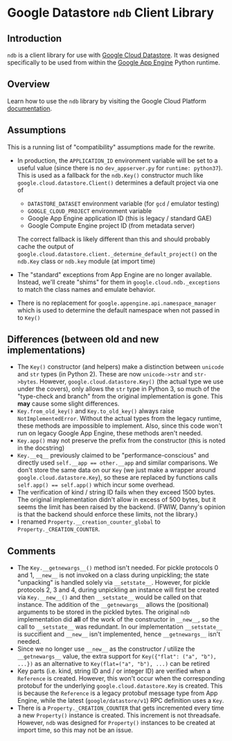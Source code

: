 # Google Datastore `ndb` Client Library

## Introduction

`ndb` is a client library for use with [Google Cloud Datastore][0].
It was designed specifically to be used from within the
[Google App Engine][1] Python runtime.

## Overview

Learn how to use the `ndb` library by visiting the Google Cloud Platform
[documentation][2].

## Assumptions

This is a running list of "compatibility" assumptions made for
the rewrite.

- In production, the `APPLICATION_ID` environment variable will be set to
  a useful value (since there is no `dev_appserver.py` for
  `runtime: python37`). This is used as a fallback for the `ndb.Key()`
  constructor much like `google.cloud.datastore.Client()` determines a default
  project via one of

  - `DATASTORE_DATASET` environment variable (for `gcd` / emulator testing)
  - `GOOGLE_CLOUD_PROJECT` environment variable
  - Google App Engine application ID (this is legacy / standard GAE)
  - Google Compute Engine project ID (from metadata server)

  The correct fallback is likely different than this and should probably cache
  the output of `google.cloud.datastore.client._determine_default_project()`
  on the `ndb.Key` class or `ndb.key` module (at import time)
- The "standard" exceptions from App Engine are no longer available. Instead,
  we'll create "shims" for them in `google.cloud.ndb._exceptions` to match the
  class names and emulate behavior.
- There is no replacement for `google.appengine.api.namespace_manager` which is
  used to determine the default namespace when not passed in to `Key()`

## Differences (between old and new implementations)

- The `Key()` constructor (and helpers) make a distinction between `unicode`
  and `str` types (in Python 2). These are now `unicode->str` and `str->bytes`.
  However, `google.cloud.datastore.Key()` (the actual type we use under the
  covers), only allows the `str` type in Python 3, so much of the "type-check
  and branch" from the original implementation is gone. This **may** cause
  some slight differences.
- `Key.from_old_key()` and `Key.to_old_key()` always raise
  `NotImplementedError`. Without the actual types from the legacy runtime,
  these methods are impossible to implement. Also, since this code won't
  run on legacy Google App Engine, these methods aren't needed.
- `Key.app()` may not preserve the prefix from the constructor (this is noted
  in the docstring)
- `Key.__eq__` previously claimed to be "performance-conscious" and directly
  used `self.__app == other.__app` and similar comparisons. We don't store the
  same data on our `Key` (we just make a wrapper around
  `google.cloud.datastore.Key`), so these are replaced by functions calls
  `self.app() == self.app()` which incur some overhead.
- The verification of kind / string ID fails when they exceed 1500 bytes. The
  original implementation didn't allow in excess of 500 bytes, but it seems
  the limit has been raised by the backend. (FWIW, Danny's opinion is that
  the backend should enforce these limits, not the library.)
- I renamed `Property.__creation_counter_global` to
  `Property._CREATION_COUNTER`.

## Comments

- The `Key.__getnewargs__()` method isn't needed. For pickle protocols 0 and 1,
  `__new__` is not invoked on a class during unpickling; the state "unpacking"
  is handled solely via `__setstate__`. However, for pickle protocols 2, 3
  and 4, during unpickling an instance will first be created via
  `Key.__new__()` and then `__setstate__` would be called on that instance.
  The addition of the `__getnewargs__` allows the (positional) arguments to be
  stored in the pickled bytes. The original `ndb` implementation did **all** of
  the work of the constructor in `__new__`, so the call to `__setstate__` was
  redundant. In our implementation `__setstate__` is succifient and `__new__`
  isn't implemented, hence `__getnewargs__` isn't needed.
- Since we no longer use `__new__` as the constructor / utilize the
  `__getnewargs__` value, the extra support for
  `Key({"flat": ("a", "b"), ...})` as an alternative to
  `Key(flat=("a", "b"), ...)` can be retired
- Key parts (i.e. kind, string ID and / or integer ID) are verified when a
  `Reference` is created. However, this won't occur when the corresponding
  protobuf for the underlying `google.cloud.datastore.Key` is created. This
  is because the `Reference` is a legacy protobuf message type from App
  Engine, while the latest (`google/datastore/v1`) RPC definition uses a `Key`.
- There is a `Property._CREATION_COUNTER` that gets incremented every time
  a new `Property()` instance is created. This increment is not threadsafe.
  However, `ndb` was designed for `Property()` instances to be created at
  import time, so this may not be an issue.

[0]: https://cloud.google.com/datastore
[1]: https://cloud.google.com/appengine
[2]: https://cloud.google.com/appengine/docs/python/ndb/

